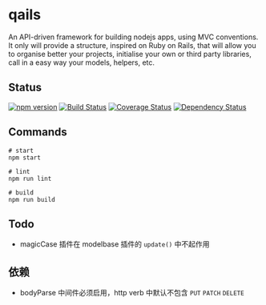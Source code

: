 # qails
An API-driven framework for building nodejs apps, using MVC conventions. It only will provide a structure, inspired on Ruby on Rails, that will allow you to organise better your projects, initialise your own or third party libraries, call in a easy way your models, helpers, etc.

## Status

[![npm version](https://badge.fury.io/js/qails.svg)](https://badge.fury.io/js/qails)
[![Build Status](https://travis-ci.org/qails/qails.svg?branch=master)](https://travis-ci.org/qails/qails)
[![Coverage Status](https://coveralls.io/repos/github/qails/qails/badge.svg?branch=master)](https://coveralls.io/github/qails/qails?branch=master)
[![Dependency Status](https://david-dm.org/qails/qails.svg)](https://david-dm.org/qails/qails)

## Commands
```
# start
npm start

# lint
npm run lint

# build
npm run build
```

## Todo
- magicCase 插件在 modelbase 插件的 `update()` 中不起作用

## 依赖
- bodyParse 中间件必须启用，http verb 中默认不包含 `PUT` `PATCH` `DELETE`
